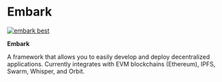 # Embark

[![embark best](https://ethereum.consensys.net/hs-fs/hubfs/embark%20best.png?width=400&name=embark%20best.png)](http://bit.ly/2GCKyoK)

**Embark**

A framework that allows you to easily develop and deploy decentralized applications. Currently integrates with EVM blockchains \(Ethereum\), IPFS, Swarm, Whisper, and Orbit. 

